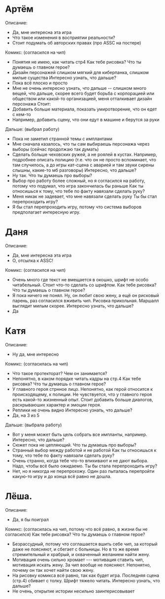 # Артём
Описание:
- Да, мне интересна эта игра
- Что такое изменения в восприятии реальности?
- Стоит подумать об авторских правах (про ASSC на постере)

Комикс: (согласился на чип)
- Понятия не имею, как читать стр4
Как тебе рисовка? Что ты думаешь о главном герое?
- Дизайн персонажей слишком мягкий для киберпанка, слишком милые существа
Интересно узнать, что дальше?
- Пока всё плоско и просто
- Мне не очень интересно узнать, что дальше -- слишком много вещей, что дальше, скорее всего будет борьба с корпорацией или обществом или какой-то организацией, меня отталкивает дизайн персонажа
Стоит:
- Добавить больше материала, показать умиротворение, что он едет с кем-то
- Например, добавить сцену, что они едут в машине и берутся за руки

Дальше: (выбрал работу)
- Пока не заметил странной темы с имплантами
- Мне сначала казалось, что ты сам выбираешь персонажа через выборы (сейчас продолжаю так думать)
- Сделать больше чеховских ружей, а не роялей в кустах. Например, подробнее описать полицию (т.е. что он не просто вспоминает, что там случилось, а до игры кат-сцена с аварией и там звуки сирены слышны, какие-то мб разговоры)
Интересно, что дальше?
- Ну так.
Что ты думаешь про выборы?
- Выбор про работу более сложный, но я согласился на работу, потому что подумал, что игра закончилась бы раньше
Как ты относишься к тому, что тебе по факту навязали сделать руку?
- Меня никак не задевает, что мне навязали сделать руку
Ты бы стал перепроходить игру?
- Я бы стал перепроходить игру, потому что система выборов предполагает интересную игру.

# Даня
Описание:
- Да, мне интересна эта игра
- О, отсылка к ASSC!

Комикс: (согласился на чип)
- Очень много где текст не вмещается в окошко, шрифт не особо читабельный. Стоит что-то сделать со шрифтом.
Как тебе рисовка? Что ты думаешь о главном герое?
- Я пока ничего не понял. Ну, он любит свою жену, а ещё он рисковый парень, раз согласился вживить чип. Рисовка прикольная. Маршалл выглядит милым скорее.
Интересно узнать, что дальше?
- Да

# Катя
Описание:
- Ну да, мне интересно

Комикс: (согласилась на чип)
- Что такое протекторат? Чем он занимается?
- Непонятно, в каком порядке читать кадры на стр.4
Как тебе рисовка? Что ты думаешь о главном герое?
- У главного героя стрнное лицо. Непонятно, как герой относится к происходящему, к полиции. Не чувствуется, что у главного героя есть какой-то жизненный опыт. Стоит добавить больше диалогов, раскрываюших характер и эмоции героя.
- Реплики не очень видно
Интересно узнать, что дальше?
- Да, на 3 из 5

Дальше: (выбрала работу)
- Вот у меня может быть цель собрать все импланты, например.
Интересно, что дальше?
- Сюжет пока не цепляющий.
Что ты думаешь про выборы?
- Странный выбор между работой и не работой
Как ты относишься к тому, что тебе по факту навязали сделать руку?
- Очень странно, когда тебе что-то впихивают и не дают выбора. Надо, чтобы всё было ожидаемо.
Ты бы стала перепроходить игру?
- Нет, но я никогда не перепрохожу. Один раз пыталась перепройти какую-то игру и до конца всё равно не дошла.

# Лёша.
Описание:
- Да, я бы поиграл

Комикс: (согласилась на чип, потому что всё равно, в жизни бы не согласился)
Как тебе рисовка? Что ты думаешь о главном герое?
- Безрассудный, потому что соглашается вшить себе чип, за который даже не поясняют, и сбегает с больницы. Но в то же время стремительный и храбрый, и охваченный желанием найти жену.
- Мотивация очень сильно хромает --- мотивация ставить чип, мотивация искать жену. За чип вообще не поясняют. Непонятно, почему он так хочет найти свою жену.
- На рисовку комикса всё равно, так как будет игра. Последняя сцена (стр.4) сбивает с толку. Шрифт тяжело читать.
Интересно узнать, что дальше?
- Не очень, открытие истории несильно заинтерисовывает

